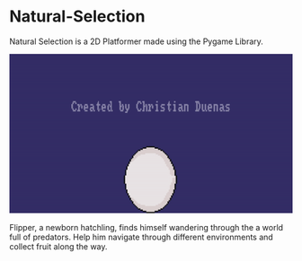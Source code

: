 # Natural-Selection
Natural Selection is a 2D Platformer made using the Pygame Library. 

![Intro Screen](https://github.com/ChristianD37/Natural-Selection/blob/main/Screenshots/Intro_screen.gif)

Flipper, a newborn hatchling, finds himself wandering through the a world full of predators. Help him navigate through different environments and collect fruit along the way. 
